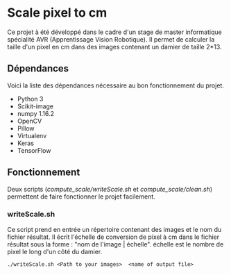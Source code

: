 # Scale pixel to cm
Ce projet à été développé dans le cadre d'un stage de master informatique spécialité AVR (Apprentissage Vision Robotique). Il permet de calculer la taille d'un pixel en cm dans des images contenant un damier de taille 2*13.
## Dépendances
Voici la liste des dépendances nécessaire au bon fonctionnement du projet.
- Python 3
- Scikit-image
- numpy 1.16.2
- OpenCV
- Pillow
- Virtualenv
- Keras
- TensorFlow
## Fonctionnement
Deux scripts (*compute_scale/writeScale.sh* et *compute_scale/clean.sh*) permettent de faire fonctionner le projet facilement.
### writeScale.sh
Ce script prend en entrée un répertoire contenant des images et le nom du fichier résultat. Il écrit l'échelle de conversion de pixel à cm dans le fichier résultat sous la forme : "nom de l'image | échelle". échelle est le nombre de pixel le long d'un côté du damier.
  ```
  ./writeScale.sh <Path to your images>  <name of output file>
  ```
